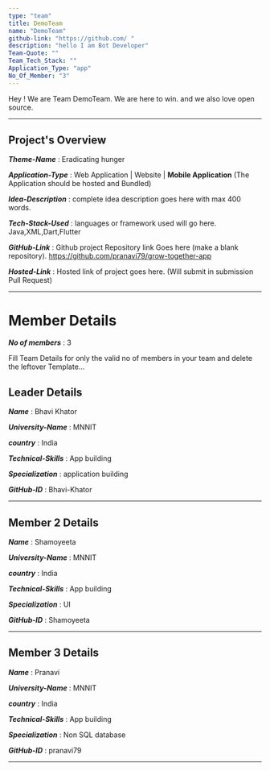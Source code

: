 ```yaml
---
type: "team"                   
title: DemoTeam
name: "DemoTeam"
github-link: "https://github.com/ "
description: "hello I am Bot Developer"
Team-Quote: ""
Team_Tech_Stack: ""
Application_Type: "app"
No_Of_Member: "3"
---
```


Hey ! We are Team DemoTeam. We are here to win. and we also love open source.

---

## Project's Overview

_**Theme-Name**_ : Eradicating hunger

_**Application-Type**_ :   Web Application | Website | **Mobile Application** (The Application should be hosted and Bundled) 

_**Idea-Description**_ :   complete idea description goes here with max 400 words.

_**Tech-Stack-Used**_ :   languages or framework used will go here. Java,XML,Dart,Flutter

_**GitHub-Link**_ :   Github project Repository link Goes here (make a blank repository).  https://github.com/pranavi79/grow-together-app

_**Hosted-Link**_ :    Hosted link of project goes here. (Will submit in submission Pull Request)

---

# Member Details

_**No of members**_ : 3

Fill Team Details for only the valid no of members in your team and delete the leftover Template...

## Leader Details

_**Name**_ : Bhavi Khator

_**University-Name**_ : MNNIT

_**country**_ : India
 
_**Technical-Skills**_ : App building

_**Specialization**_ : application building

_**GitHub-ID**_ :  Bhavi-Khator

---

## Member 2 Details

_**Name**_ : Shamoyeeta

_**University-Name**_ : MNNIT

_**country**_ : India
 
_**Technical-Skills**_ : App building

_**Specialization**_ : UI

_**GitHub-ID**_ :   Shamoyeeta

---

## Member 3 Details

_**Name**_ : Pranavi

_**University-Name**_ : MNNIT

_**country**_ : India
 
_**Technical-Skills**_ : App building

_**Specialization**_ : Non SQL database

_**GitHub-ID**_ :   pranavi79

---



